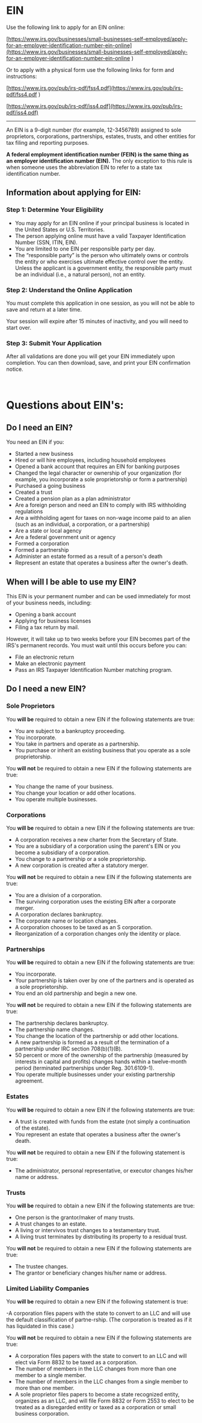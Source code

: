 # EIN
Use the following link to apply for an EIN online:

[https://www.irs.gov/businesses/small-businesses-self-employed/apply-for-an-employer-identification-number-ein-online](https://www.irs.gov/businesses/small-businesses-self-employed/apply-for-an-employer-identification-number-ein-online )

Or to apply with a physical form use the following links for form and instructions:

[https://www.irs.gov/pub/irs-pdf/fss4.pdf](https://www.irs.gov/pub/irs-pdf/fss4.pdf
)

[https://www.irs.gov/pub/irs-pdf/iss4.pdf](https://www.irs.gov/pub/irs-pdf/iss4.pdf)

<hr>

An EIN is a 9-digit number (for example, 12-3456789) assigned to sole proprietors, corporations, partnerships, estates, trusts, and other entities for tax filing and reporting purposes.

**A federal employment identification number (FEIN) is the same thing as an employer identification number (EIN).** The only exception to this rule is when someone uses the abbreviation EIN to refer to a state tax identification number.

## Information about applying for EIN:
### Step 1: Determine Your Eligibility
* You may apply for an EIN online if your principal business is located in the United States or U.S. Territories.
* The person applying online must have a valid Taxpayer Identification Number (SSN, ITIN, EIN).
* You are limited to one EIN per responsible party per day.
* The “responsible party” is the person who ultimately owns or controls the entity or who exercises ultimate effective control over the entity. Unless the applicant is a government entity, the responsible party must be an individual (i.e., a natural person), not an entity.

### Step 2: Understand the Online Application
You must complete this application in one session, as you will not be able to save and return at a later time. 

Your session will expire after 15 minutes of inactivity, and you will need to start over.

### Step 3: Submit Your Application
After all validations are done you will get your EIN immediately upon completion. You can then download, save, and print your EIN confirmation notice.

<br>

# Questions about EIN's:

## Do I need an EIN?
You need an EIN if you:
- Started a new business
- Hired or will hire employees, including household employees
- Opened a bank account that requires an EIN for banking purposes
- Changed the legal character or ownership of your organization (for example, you incorporate a sole proprietorship or form a partnership)
- Purchased a going business
- Created a trust
- Created a pension plan as a plan administrator
- Are a foreign person and need an EIN to comply with IRS withholding regulations
- Are a withholding agent for taxes on non-wage income paid to an alien (such as an individual, a corporation, or a partnership)
- Are a state or local agency
- Are a federal government unit or agency
- Formed a corporation
- Formed a partnership
- Administer an estate formed as a result of a person's death
- Represent an estate that operates a business after the owner's death.

## When will I be able to use my EIN?
This EIN is your permanent number and can be used immediately for most of your business needs, including:
- Opening a bank account
- Applying for business licenses
- Filing a tax return by mail.

However, it will take up to two weeks before your EIN becomes part of the IRS's permanent records. You must wait until this occurs before you can:
- File an electronic return
- Make an electronic payment
- Pass an IRS Taxpayer Identification Number matching program.

## Do I need a new EIN?
### Sole Proprietors
You **will be** required to obtain a new EIN if the following statements are true:

- You are subject to a bankruptcy proceeding.
- You incorporate.
- You take in partners and operate as a partnership.
- You purchase or inherit an existing business that you operate as a sole proprietorship.

You **will not** be required to obtain a new EIN if the following statements are true:
- You change the name of your business.
- You change your location or add other locations.
- You operate multiple businesses.

### Corporations
You **will be** required to obtain a new EIN if the following statements are true:
- A corporation receives a new charter from the Secretary of State.
- You are a subsidiary of a corporation using the parent's EIN or you become a subsidiary of a corporation.
- You change to a partnership or a sole proprietorship.
- A new corporation is created after a statutory merger.

You **will not** be required to obtain a new EIN if the following statements are true:
- You are a division of a corporation.
- The surviving corporation uses the existing EIN after a corporate merger.
- A corporation declares bankruptcy.
- The corporate name or location changes.
- A corporation chooses to be taxed as an S corporation.
- Reorganization of a corporation changes only the identity or place.

### Partnerships
You **will be** required to obtain a new EIN if the following statements are true:
- You incorporate.
- Your partnership is taken over by one of the partners and is operated as a sole proprietorship.
- You end an old partnership and begin a new one.

You **will not** be required to obtain a new EIN if the following statements are true:

- The partnership declares bankruptcy.
- The partnership name changes.
- You change the location of the partnership or add other locations.
- A new partnership is formed as a result of the termination of a partnership under IRC section 708(b)(1)(B).
- 50 percent or more of the ownership of the partnership (measured by interests in capital and profits) changes hands within a twelve-month period (terminated partnerships under Reg. 301.6109-1).
- You operate multiple businesses under your existing partnership agreement.

### Estates
You **will be** required to obtain a new EIN if the following statements are true:
- A trust is created with funds from the estate (not simply a continuation of the estate).
- You represent an estate that operates a business after the owner's death.

You **will not** be required to obtain a new EIN if the following statement is true:

- The administrator, personal representative, or executor changes his/her name or address.

### Trusts

You **will be** required to obtain a new EIN if the following statements are true:

- One person is the grantor/maker of many trusts.
- A trust changes to an estate.
- A living or intervivos trust changes to a testamentary trust.
- A living trust terminates by distributing its property to a residual trust.

You **will not** be required to obtain a new EIN if the following statements are true:

- The trustee changes.
- The grantor or beneficiary changes his/her name or address.

### Limited Liability Companies

You **will be** required to obtain a new EIN if the following statement is true:

-A corporation files papers with the state to convert to an LLC and will use the default classification of partne-rship. (The corporation is treated as if it has liquidated in this case.)

You **will not** be required to obtain a new EIN if the following statements are true:

- A corporation files papers with the state to convert to an LLC and will elect via Form 8832 to be taxed as a corporation.
- The number of members in the LLC changes from more than one member to a single member.
- The number of members in the LLC changes from a single member to more than one member.
- A sole proprietor files papers to become a state recognized entity, organizes as an LLC, and will file Form 8832 or Form 2553 to elect to be treated as a disregarded entity or taxed as a corporation or small business corporation.
